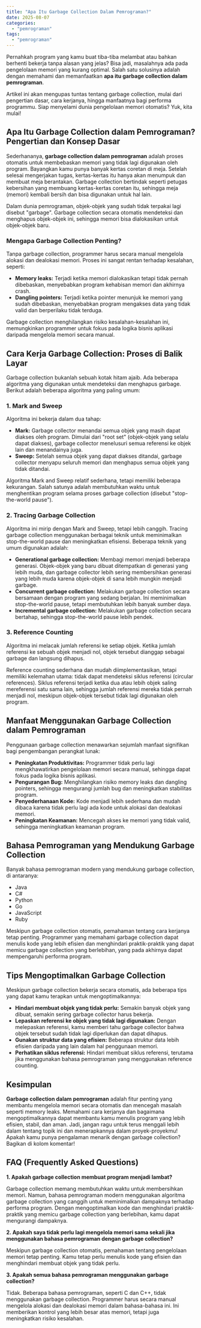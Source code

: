 ```yaml
---
title: "Apa Itu Garbage Collection Dalam Pemrograman?"
date: 2025-08-07
categories: 
  - "pemrograman"
tags: 
  - "pemrograman"
---
```


Pernahkah program yang kamu buat tiba-tiba melambat atau bahkan berhenti bekerja tanpa alasan yang jelas? Bisa jadi, masalahnya ada pada pengelolaan memori yang kurang optimal. Salah satu solusinya adalah dengan memahami dan memanfaatkan **apa itu garbage collection dalam pemrograman**.

Artikel ini akan mengupas tuntas tentang garbage collection, mulai dari pengertian dasar, cara kerjanya, hingga manfaatnya bagi performa programmu. Siap menyelami dunia pengelolaan memori otomatis? Yuk, kita mulai!

## Apa Itu Garbage Collection dalam Pemrograman? Pengertian dan Konsep Dasar

Sederhananya, **garbage collection dalam pemrograman** adalah proses otomatis untuk membebaskan memori yang tidak lagi digunakan oleh program. Bayangkan kamu punya banyak kertas coretan di meja. Setelah selesai mengerjakan tugas, kertas-kertas itu hanya akan menumpuk dan membuat meja berantakan. Garbage collection bertindak seperti petugas kebersihan yang membuang kertas-kertas coretan itu, sehingga meja (memori) kembali bersih dan bisa digunakan untuk hal lain.

Dalam dunia pemrograman, objek-objek yang sudah tidak terpakai lagi disebut "garbage". Garbage collection secara otomatis mendeteksi dan menghapus objek-objek ini, sehingga memori bisa dialokasikan untuk objek-objek baru.

### Mengapa Garbage Collection Penting?

Tanpa garbage collection, programmer harus secara manual mengelola alokasi dan dealokasi memori. Proses ini sangat rentan terhadap kesalahan, seperti:

- **Memory leaks:** Terjadi ketika memori dialokasikan tetapi tidak pernah dibebaskan, menyebabkan program kehabisan memori dan akhirnya crash.
- **Dangling pointers:** Terjadi ketika pointer menunjuk ke memori yang sudah dibebaskan, menyebabkan program mengakses data yang tidak valid dan berperilaku tidak terduga.

Garbage collection menghilangkan risiko kesalahan-kesalahan ini, memungkinkan programmer untuk fokus pada logika bisnis aplikasi daripada mengelola memori secara manual.

## Cara Kerja Garbage Collection: Proses di Balik Layar

Garbage collection bukanlah sebuah kotak hitam ajaib. Ada beberapa algoritma yang digunakan untuk mendeteksi dan menghapus garbage. Berikut adalah beberapa algoritma yang paling umum:

### 1\. Mark and Sweep

Algoritma ini bekerja dalam dua tahap:

- **Mark:** Garbage collector menandai semua objek yang masih dapat diakses oleh program. Dimulai dari "root set" (objek-objek yang selalu dapat diakses), garbage collector menelusuri semua referensi ke objek lain dan menandainya juga.
- **Sweep:** Setelah semua objek yang dapat diakses ditandai, garbage collector menyapu seluruh memori dan menghapus semua objek yang tidak ditandai.

Algoritma Mark and Sweep relatif sederhana, tetapi memiliki beberapa kekurangan. Salah satunya adalah membutuhkan waktu untuk menghentikan program selama proses garbage collection (disebut "stop-the-world pause").

### 2\. Tracing Garbage Collection

Algoritma ini mirip dengan Mark and Sweep, tetapi lebih canggih. Tracing garbage collection menggunakan berbagai teknik untuk meminimalkan stop-the-world pause dan meningkatkan efisiensi. Beberapa teknik yang umum digunakan adalah:

- **Generational garbage collection:** Membagi memori menjadi beberapa generasi. Objek-objek yang baru dibuat ditempatkan di generasi yang lebih muda, dan garbage collector lebih sering membersihkan generasi yang lebih muda karena objek-objek di sana lebih mungkin menjadi garbage.
- **Concurrent garbage collection:** Melakukan garbage collection secara bersamaan dengan program yang sedang berjalan. Ini meminimalkan stop-the-world pause, tetapi membutuhkan lebih banyak sumber daya.
- **Incremental garbage collection:** Melakukan garbage collection secara bertahap, sehingga stop-the-world pause lebih pendek.

### 3\. Reference Counting

Algoritma ini melacak jumlah referensi ke setiap objek. Ketika jumlah referensi ke sebuah objek menjadi nol, objek tersebut dianggap sebagai garbage dan langsung dihapus.

Reference counting sederhana dan mudah diimplementasikan, tetapi memiliki kelemahan utama: tidak dapat mendeteksi siklus referensi (circular references). Siklus referensi terjadi ketika dua atau lebih objek saling mereferensi satu sama lain, sehingga jumlah referensi mereka tidak pernah menjadi nol, meskipun objek-objek tersebut tidak lagi digunakan oleh program.

## Manfaat Menggunakan Garbage Collection dalam Pemrograman

Penggunaan garbage collection menawarkan sejumlah manfaat signifikan bagi pengembangan perangkat lunak:

- **Peningkatan Produktivitas:** Programmer tidak perlu lagi mengkhawatirkan pengelolaan memori secara manual, sehingga dapat fokus pada logika bisnis aplikasi.
- **Pengurangan Bug:** Menghilangkan risiko memory leaks dan dangling pointers, sehingga mengurangi jumlah bug dan meningkatkan stabilitas program.
- **Penyederhanaan Kode:** Kode menjadi lebih sederhana dan mudah dibaca karena tidak perlu lagi ada kode untuk alokasi dan dealokasi memori.
- **Peningkatan Keamanan:** Mencegah akses ke memori yang tidak valid, sehingga meningkatkan keamanan program.

## Bahasa Pemrograman yang Mendukung Garbage Collection

Banyak bahasa pemrograman modern yang mendukung garbage collection, di antaranya:

- Java
- C#
- Python
- Go
- JavaScript
- Ruby

Meskipun garbage collection otomatis, pemahaman tentang cara kerjanya tetap penting. Programmer yang memahami garbage collection dapat menulis kode yang lebih efisien dan menghindari praktik-praktik yang dapat memicu garbage collection yang berlebihan, yang pada akhirnya dapat mempengaruhi performa program.

## Tips Mengoptimalkan Garbage Collection

Meskipun garbage collection bekerja secara otomatis, ada beberapa tips yang dapat kamu terapkan untuk mengoptimalkannya:

- **Hindari membuat objek yang tidak perlu:** Semakin banyak objek yang dibuat, semakin sering garbage collector harus bekerja.
- **Lepaskan referensi ke objek yang tidak lagi digunakan:** Dengan melepaskan referensi, kamu memberi tahu garbage collector bahwa objek tersebut sudah tidak lagi diperlukan dan dapat dihapus.
- **Gunakan struktur data yang efisien:** Beberapa struktur data lebih efisien daripada yang lain dalam hal penggunaan memori.
- **Perhatikan siklus referensi:** Hindari membuat siklus referensi, terutama jika menggunakan bahasa pemrograman yang menggunakan reference counting.

## Kesimpulan

**Garbage collection dalam pemrograman** adalah fitur penting yang membantu mengelola memori secara otomatis dan mencegah masalah seperti memory leaks. Memahami cara kerjanya dan bagaimana mengoptimalkannya dapat membantu kamu menulis program yang lebih efisien, stabil, dan aman. Jadi, jangan ragu untuk terus menggali lebih dalam tentang topik ini dan menerapkannya dalam proyek-proyekmu! Apakah kamu punya pengalaman menarik dengan garbage collection? Bagikan di kolom komentar!

## FAQ (Frequently Asked Questions)

**1\. Apakah garbage collection membuat program menjadi lambat?**

Garbage collection memang membutuhkan waktu untuk membersihkan memori. Namun, bahasa pemrograman modern menggunakan algoritma garbage collection yang canggih untuk meminimalkan dampaknya terhadap performa program. Dengan mengoptimalkan kode dan menghindari praktik-praktik yang memicu garbage collection yang berlebihan, kamu dapat mengurangi dampaknya.

**2\. Apakah saya tidak perlu lagi mengelola memori sama sekali jika menggunakan bahasa pemrograman dengan garbage collection?**

Meskipun garbage collection otomatis, pemahaman tentang pengelolaan memori tetap penting. Kamu tetap perlu menulis kode yang efisien dan menghindari membuat objek yang tidak perlu.

**3\. Apakah semua bahasa pemrograman menggunakan garbage collection?**

Tidak. Beberapa bahasa pemrograman, seperti C dan C++, tidak menggunakan garbage collection. Programmer harus secara manual mengelola alokasi dan dealokasi memori dalam bahasa-bahasa ini. Ini memberikan kontrol yang lebih besar atas memori, tetapi juga meningkatkan risiko kesalahan.
